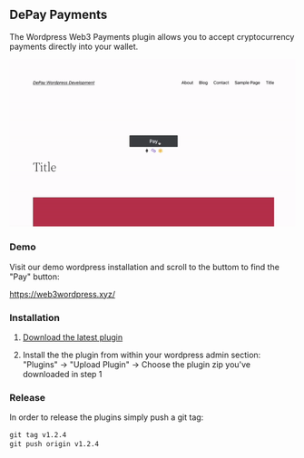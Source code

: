 ## DePay Payments

The Wordpress Web3 Payments plugin allows you to accept cryptocurrency payments directly into your wallet.

![Wordpress Web3 Payments](/.wordpress-org/screenshot-1.gif)

### Demo

Visit our demo wordpress installation and scroll to the buttom to find the "Pay" button:

https://web3wordpress.xyz/

### Installation

1. [Download the latest plugin](https://github.com/DePayFi/web3-wordpress-depay-payments/releases/latest/download/wp-depay-payments-plugin.zip) 

2. Install the the plugin from within your wordpress admin section: "Plugins" -> "Upload Plugin" -> Choose the plugin zip you've downloaded in step 1

### Release

In order to release the plugins simply push a git tag:

```
git tag v1.2.4
git push origin v1.2.4
```
